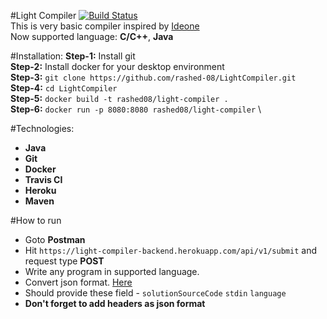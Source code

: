 #Light Compiler [![Build Status](https://travis-ci.com/rashed-08/LightCompiler.svg?branch=master)](https://travis-ci.com/rashed-08/LightCompiler)\
This is very basic compiler inspired by [Ideone](https://ideone.com/) \
Now supported language: **C/C++**, **Java**

#Installation:
**Step-1:** Install git \
**Step-2:** Install docker for your desktop environment \
**Step-3:** ``git clone https://github.com/rashed-08/LightCompiler.git`` \
**Step-4:** ``cd LightCompiler`` \
**Step-5:** ```docker build -t rashed08/light-compiler .``` \
**Step-6:** `docker run -p 8080:8080 rashed08/light-compiler` \

#Technologies:
  - **Java**
  - **Git**
  - **Docker**
  - **Travis CI**
  - **Heroku**
  - **Maven**

#How to run 
  - Goto **Postman**
  - Hit `https://light-compiler-backend.herokuapp.com/api/v1/submit` and request type **POST**
  - Write any program in supported language.
  - Convert json format. [Here](https://onlinetexttools.com/json-stringify-text)
  - Should provide these field - `solutionSourceCode` `stdin` `language`
  - **Don't forget to add headers as json format**